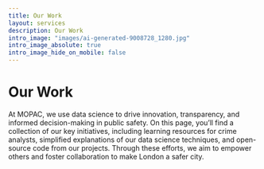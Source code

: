 ```yaml
---
title: Our Work
layout: services
description: Our Work
intro_image: "images/ai-generated-9008728_1280.jpg"
intro_image_absolute: true
intro_image_hide_on_mobile: false
---
```


# Our Work

At MOPAC, we use data science to drive innovation, transparency, and informed decision-making in public safety. On this page, you’ll find a collection of our key initiatives, including learning resources for crime analysts, simplified explanations of our data science techniques, and open-source code from our projects. Through these efforts, we aim to empower others and foster collaboration to make London a safer city.
